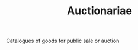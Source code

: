---
title: Auctionariae
letter: A
permalink: "/definitions/bld-auctionariae.html"
body: Catalogues of goods for public sale or auction
published_at: '2018-07-07'
source: Black's Law Dictionary 2nd Ed (1910)
layout: post
---